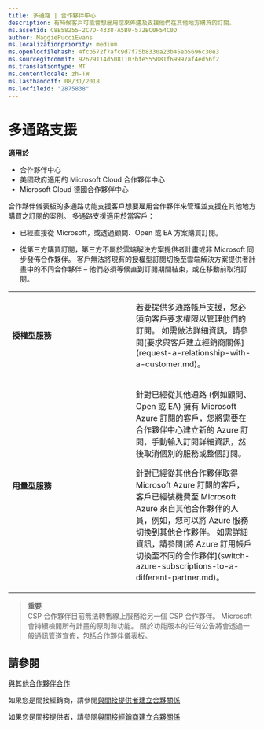 ```yaml
---
title: 多通路 | 合作夥伴中心
description: 有時候客戶可能會想雇用您來佈建及支援他們在其他地方購買的訂閱。
ms.assetid: C8B58255-2C7D-4338-A5B0-572BC0F54C0D
author: MaggiePucciEvans
ms.localizationpriority: medium
ms.openlocfilehash: 4fcb572f7afc9d7f75b8330a23b45eb5696c30e3
ms.sourcegitcommit: 92629114d5081103bfe555081f69997af4ed56f2
ms.translationtype: MT
ms.contentlocale: zh-TW
ms.lasthandoff: 08/31/2018
ms.locfileid: "2875838"
---
```

# <a name="multi-channel-support"></a>多通路支援

**適用於**

-  合作夥伴中心
-  美國政府適用的 Microsoft Cloud 合作夥伴中心
-  Microsoft Cloud 德國合作夥伴中心

合作夥伴儀表板的多通路功能支援客戶想要雇用合作夥伴來管理並支援在其他地方購買之訂閱的案例。 多通路支援適用於當客戶：

-   已經直接從 Microsoft，或透過顧問、Open 或 EA 方案購買訂閱。

-   從第三方購買訂閱，第三方不屬於雲端解決方案提供者計畫或非 Microsoft 同步發佈合作夥伴。 客戶無法將現有的授權型訂閱切換至雲端解決方案提供者計畫中的不同合作夥伴 – 他們必須等候直到訂閱期間結束，或在移動前取消訂閱。


<table>
<colgroup>
<col width="50%" />
<col width="50%" />
</colgroup>
<tbody>
<tr class="odd">
<td><p><strong>授權型服務</strong></p></td>
<td><p>若要提供多通路帳戶支援，您必須向客戶要求權限以管理他們的訂閱。 如需做法詳細資訊，請參閱[要求與客戶建立經銷商關係](request-a-relationship-with-a-customer.md)。</p></td>
</tr>
<tr class="even">
<td><p><strong>用量型服務</strong></p></td>
<td>
<p>針對已經從其他通路 (例如顧問、Open 或 EA) 擁有 Microsoft Azure 訂閱的客戶，您將需要在合作夥伴中心建立新的 Azure 訂閱，手動輸入訂閱詳細資訊，然後取消個別的服務或整個訂閱。</p>
<p>針對已經從其他合作夥伴取得 Microsoft Azure 訂閱的客戶，客戶已經裝機費至 Microsoft Azure 來自其他合作夥伴的人員，例如，您可以將 Azure 服務切換到其他合作夥伴。 如需詳細資訊，請參閱[將 Azure 訂用帳戶切換至不同的合作夥伴](switch-azure-subscriptions-to-a-different-partner.md)。</p>
</td>
</tr>
</tbody>
</table>

>**重要**<br>
CSP 合作夥伴目前無法轉售線上服務給另一個 CSP 合作夥伴。 Microsoft 會持續檢閱所有計畫的原則和功能。 關於功能版本的任何公告將會透過一般通訊管道宣佈，包括合作夥伴儀表板。 

## <a name="see-also"></a>請參閱

[與其他合作夥伴合作](work-with-other-partners.md)

如果您是間接經銷商，請參閱[與間接提供者建立合夥關係](indirect-reseller-tasks-in-partner-center.md)

如果您是間接提供者，請參閱[與間接經銷商建立合夥關係](indirect-provider-tasks-in-partner-center.md) 

 

 



